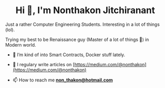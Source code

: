 <h1 align="center">Hi 👋, I'm Nonthakon Jitchiranant</h1>
<p>Just a rather Computer Engineering Students. Interesting in a lot of things (lol).</p>
<p>Trying my best to be Renaissance guy (Master of a lot of things 🧐) in Modern world.</p>

- 🌱 I’m kind of into Smart Contracts, Docker stuff lately.

- 📝 I regulary write articles on [https://medium.com/@nonthakon](https://medium.com/@nonthakon)

- 📫 How to reach me **non_thakon@hotmail.com**

</p>
